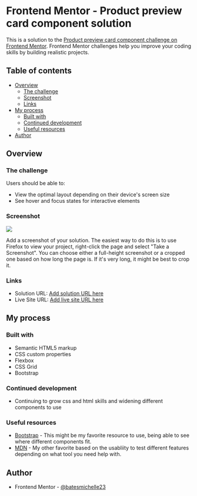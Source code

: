 # Frontend Mentor - Product preview card component solution

This is a solution to the [Product preview card component challenge on Frontend Mentor](https://www.frontendmentor.io/challenges/product-preview-card-component-GO7UmttRfa). Frontend Mentor challenges help you improve your coding skills by building realistic projects. 

## Table of contents

- [Overview](#overview)
  - [The challenge](#the-challenge)
  - [Screenshot](#screenshot)
  - [Links](#links)
- [My process](#my-process)
  - [Built with](#built-with)
  - [Continued development](#continued-development)
  - [Useful resources](#useful-resources)
- [Author](#author)


## Overview

### The challenge

Users should be able to:

- View the optimal layout depending on their device's screen size
- See hover and focus states for interactive elements

### Screenshot

![](product-preview-card\images\product-preview-card-screenshot-completed.jpg)

Add a screenshot of your solution. The easiest way to do this is to use Firefox to view your project, right-click the page and select "Take a Screenshot". You can choose either a full-height screenshot or a cropped one based on how long the page is. If it's very long, it might be best to crop it.

### Links

- Solution URL: [Add solution URL here](https://your-solution-url.com)
- Live Site URL: [Add live site URL here](https://product-preview-card-gamma-two.vercel.app/)

## My process

### Built with

- Semantic HTML5 markup
- CSS custom properties
- Flexbox
- CSS Grid
- Bootstrap

### Continued development

- Continuing to grow css and html skills and widening different components to use

### Useful resources

- [Bootstrap](https://getbootstrap.com/) - This might be my favorite resource to use, being able to see where different components fit.
- [MDN](https://developer.mozilla.org/en-US/docs/Web/CSS/flex) - My other favorite based on the usabliity to test different features depending on what tool you need help with.

## Author

- Frontend Mentor - [@batesmichelle23](https://www.frontendmentor.io/profile/batesmichelle23)
